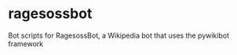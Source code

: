 ragesossbot
===========

Bot scripts for RagesossBot, a Wikipedia bot that uses the pywikibot framework
